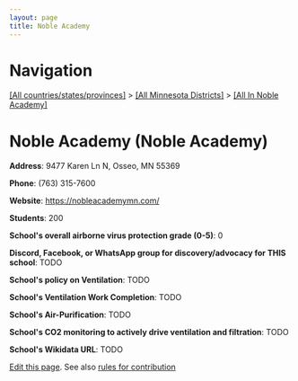 ```yaml
---
layout: page
title: Noble Academy
---
```

# Navigation

[[All countries/states/provinces]](../../..) > [[All Minnesota Districts]](../..) > [[All In Noble Academy]](..)

# Noble Academy (Noble Academy)

**Address**: 9477 Karen Ln N, Osseo, MN 55369

**Phone**: (763) 315-7600

**Website**: <https://nobleacademymn.com/>

**Students**: 200

**School's overall airborne virus protection grade (0-5)**: 0

**Discord, Facebook, or WhatsApp group for discovery/advocacy for THIS school**: TODO

**School's policy on Ventilation**: TODO

**School's Ventilation Work Completion**: TODO

**School's Air-Purification**: TODO

**School's CO2 monitoring to actively drive ventilation and filtration**: TODO

**School's Wikidata URL**: TODO


[Edit this page](https://github.com/ventilate-schools/MN/edit/main/./Noble_Academy/Noble_Academy.md). See also [rules for contribution](../../../contribution-rules/)